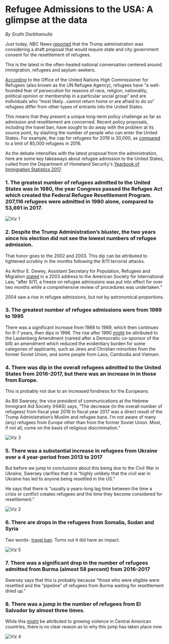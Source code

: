 # Refugee Admissions to the USA: A glimpse at the data 

_By Sruthi Darbhamulla_

Just today, NBC News [reported](https://www.nbcnews.com/politics/immigration/trump-admin-weighs-letting-states-cities-deny-entry-refugees-approved-n1044801) that the Trump administration was considering a draft proposal that would require state and city government consent for the resettlement of refugees.

This is the latest in the often-heated national conversation centered around immigration, refugees and asylum-seekers.

[According](https://www.unrefugees.org/refugee-facts/what-is-a-refugee/) to the Office of the United Nations High Commissioner for Refugees (also known as the UN Refugee Agency), refugees have “a well-founded fear of persecution for reasons of race, religion, nationality, political opinion or membership in a particular social group” and are individuals who “most likely...cannot return home or are afraid to do so” refugees differ from other types of entrants into the United States. 


This means that they present a unique long-term policy challenge as far as admission and resettlement are concerned. Recent policy proposals, including the travel ban, have sought to do away with the problem at its source point, by slashing the number of people who can enter the United States. For example, the cap for refugees for 2019 is 30,000, as [compared](https://www.nbcnews.com/politics/immigration/trump-admin-weighs-letting-states-cities-deny-entry-refugees-approved-n1044801) to a limit of 85,000 refugees in 2016. 

As the debate intensifies with the latest proposal from the administration, here are some key takeaways about refugee admission to the United States, culled from the Department of Homeland Security's [Yearbook of Immigration Statistics 2017](https://www.dhs.gov/immigration-statistics/yearbook/2017). 


### 1. The greatest number of refugees admitted to the United States was in 1980, the year Congress passed the Refugee Act which created the Federal Refugee Resettlement Program. 207,116 refugees were admitted in 1980 alone, compared to 53,691 in 2017. 

![Viz 1](https://quizzical-neumann-30c700.netlify.com/Viz%201.png)

### 2. Despite the Trump Administration’s bluster, the two years since his election did not see the lowest numbers of refugee admission. 
That honor goes to the 2002 and 2003. This dip can be attributed to tightened scrutiny in the months following the 9/11 terrorist attacks. 

As Arthur E. Dewey, Assistant Secretary for Population, Refugees and Migration [stated](https://2001-2009.state.gov/g/prm/rls/2003/37906.htm) in a 2003 address to the American Society for International Law, “after 9/11, a freeze on refugee admissions was put into effect for over two months while a comprehensive review of procedures was undertaken.” 

2004 saw a rise in refugee admissions, but not by astronomical proportions. 

### 3. The greatest number of refugee admissions were from 1989 to 1995
There was a significant increase from 1988 to 1989, which then continues for 6-7 years, then dips in 1996. The rise after 1990 [might](https://www.uscis.gov/history-and-genealogy/our-history/refugee-timeline) be attributed to the Lautenberg Amendment (named after a Democratic co-sponsor of the bill) an amendment which reduced the evidentiary burden for some categories of applicants, such as Jews and Christian minorities from the former Soviet Union, and some people from Laos, Cambodia and Vietnam. 

### 4. There was dip in the overall refugees admitted to the United States from 2016-2017, but there was an increase in in those from Europe. 

This is probably not due to an increased fondness for the Europeans.

As Bill Swersey, the vice president of communications at the Hebrew Immigrant Aid Society (HIAS) says, “The decrease (in the overall number of refugees) from fiscal year 2016 to fiscal year 2017 was a direct result of the Trump Administration’s Muslim and refugee bans.  I’m not aware of many (any) refugees from Europe other than from the former Soviet Union.  Most, if not all, come on the basis of religious discrimination.” 

![Viz 3](https://quizzical-neumann-30c700.netlify.com/Viz%203.png)


### 5. There was a substantial increase in refugees from Ukraine over a 4 year-period from 2013 to 2017

But before we jump to conclusions about this being due to the Civil War in Ukraine, Swersey clarifies that it is “highly unlikely that the civil war in Ukraine has led to anyone being resettled in the US.” 

He says that there is “usually a years-long lag time between the time a crisis or conflict creates refugees and the time they become considered for resettlement.” 

![Viz 2](https://quizzical-neumann-30c700.netlify.com/Viz%202.png)


### 6. There are drops in the refugees from Somalia, Sudan and Syria
Two words- [travel ban](https://www.bbc.com/news/world-us-canada-38781302). Turns out it did have an impact.

![Viz 5](https://quizzical-neumann-30c700.netlify.com/Viz%205.png)

 
### 7. There was a significant drop in the number of refugees admitted from Burma (almost 58 percent) from 2016-2017

Swersey says that this is probably because “those who were eligible were resettled and the “pipeline” of refugees from Burma waiting for resettlement dried up.”


### 8. There was a jump in the number of refugees from El Salvador by almost three times.

While this [might](https://www.wola.org/analysis/fact-sheet-united-states-immigration-central-american-asylum-seekers/) be attributed to growing violence in Central American countries, there is no clear reason as to why this jump has taken place now. 

![Viz 4](https://quizzical-neumann-30c700.netlify.com/Viz%204.png/)




